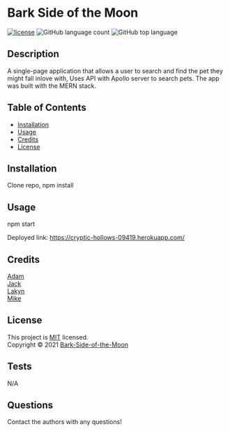 
  # Bark Side of the Moon
  [![license](https://img.shields.io/badge/License-MIT-brightgreen.svg)](https://choosealicense.com/licenses/mit/)
  ![GitHub language count](https://img.shields.io/github/languages/count/adamgmcfadden/Bark-Side-of-the-Moon)
  ![GitHub top language](https://img.shields.io/github/languages/top/adamgmcfadden/Bark-Side-of-the-Moon)
  
  ## Description
  A single-page application that allows a user to search and find the pet they might fall inlove with, Uses API with Apollo server to search pets. The app was built with the MERN stack.
  
  ## Table of Contents
  * [Installation](#installation)
  * [Usage](#usage)
  * [Credits](#credits)
  * [License](#license)
  ## Installation
  Clone repo, npm install
  
  ## Usage 
  npm start
  
  Deployed link:  https://cryptic-hollows-09419.herokuapp.com/

  ## Credits
  [Adam](https://github.com/adamgmcfadden)<br>[Jack](https://github.com/jackloveday-git)<br>[Lakyn](https://github.com/LakynFelix)<br>[Mike](https://github.com/Wizeeee)

  ## License
  This project is [MIT](https://choosealicense.com/licenses/mit/) licensed.<br />
  Copyright © 2021 [Bark-Side-of-the-Moon](https://github.com/adamgmcfadden/Bark-Side-of-the-Moon)

  
  ## Tests
  N/A
  ## Questions
  Contact the authors with any questions!<br>
  
